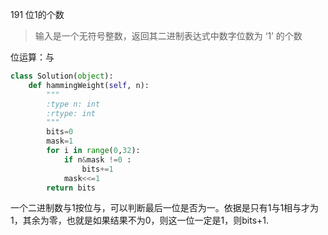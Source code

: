 191 位1的个数

> 输入是一个无符号整数，返回其二进制表达式中数字位数为 ‘1’ 的个数

位运算：与

```python
class Solution(object):
    def hammingWeight(self, n):
        """
        :type n: int
        :rtype: int
        """
        bits=0
        mask=1
        for i in range(0,32):
            if n&mask !=0 :
                bits+=1
            mask<<=1
        return bits
```

一个二进制数与1按位与，可以判断最后一位是否为一。依据是只有1与1相与才为1，其余为零，也就是如果结果不为0，则这一位一定是1，则bits+1.